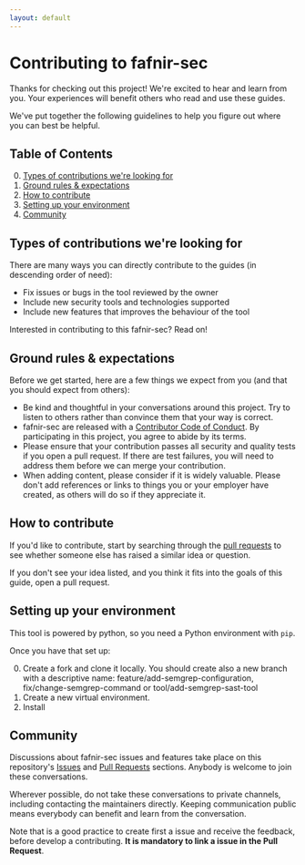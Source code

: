 ```yaml
---
layout: default
---
```


# Contributing to fafnir-sec

Thanks for checking out this project! We're excited to hear and learn from you. Your experiences will benefit others who read and use these guides.

We've put together the following guidelines to help you figure out where you can best be helpful.

## Table of Contents

0. [Types of contributions we're looking for](#types-of-contributions-were-looking-for)
0. [Ground rules & expectations](#ground-rules--expectations)
0. [How to contribute](#how-to-contribute)
0. [Setting up your environment](#setting-up-your-environment)
0. [Community](#community)

## Types of contributions we're looking for

There are many ways you can directly contribute to the guides (in descending order of need):

* Fix issues or bugs in the tool reviewed by the owner
* Include new security tools and technologies supported
* Include new features that improves the behaviour of the tool

Interested in contributing to this fafnir-sec? Read on!

## Ground rules & expectations

Before we get started, here are a few things we expect from you (and that you should expect from others):

* Be kind and thoughtful in your conversations around this project. Try to listen to others rather than convince them that your way is correct.
* fafnir-sec are released with a [Contributor Code of Conduct](./CODE_OF_CONDUCT.md). By participating in this project, you agree to abide by its terms.
* Please ensure that your contribution passes all security and quality tests if you open a pull request. If there are test failures, you will need to address them before we can merge your contribution.
* When adding content, please consider if it is widely valuable. Please don't add references or links to things you or your employer have created, as others will do so if they appreciate it.

## How to contribute

If you'd like to contribute, start by searching through the [pull requests](https://github.com/syn-4ck/fafnir-sec/pulls) to see whether someone else has raised a similar idea or question.

If you don't see your idea listed, and you think it fits into the goals of this guide, open a pull request.

## Setting up your environment

This tool is powered by python, so you need a Python environment with `pip`.

Once you have that set up:

0. Create a fork and clone it locally. You should create also a new branch with a descriptive name: feature/add-semgrep-configuration, fix/change-semgrep-command or tool/add-semgrep-sast-tool
1. Create a new virtual environment.
2. Install 

## Community

Discussions about fafnir-sec issues and features take place on this repository's [Issues](https://github.com/syn-4ck/fafnir-sec/issues) and [Pull Requests](https://github.com/syn-4ck/fafnir-sec/pulls) sections. Anybody is welcome to join these conversations.

Wherever possible, do not take these conversations to private channels, including contacting the maintainers directly. Keeping communication public means everybody can benefit and learn from the conversation.

Note that is a good practice to create first a issue and receive the feedback, before develop a contributing. **It is mandatory to link a issue in the Pull Request**.
